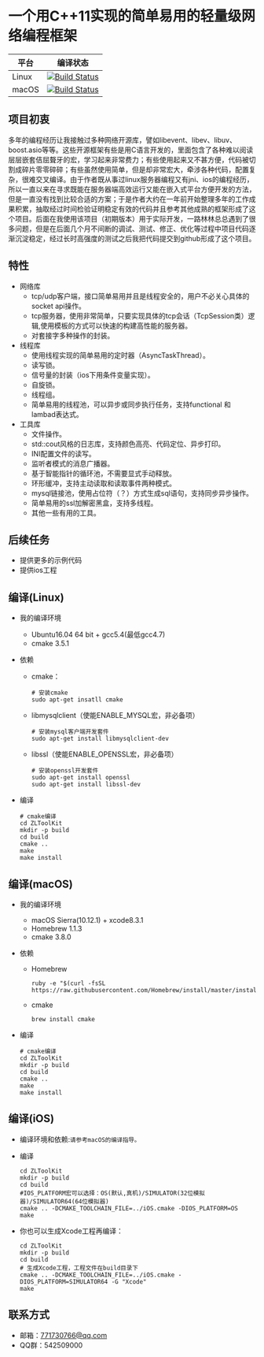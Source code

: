 # 一个用C++11实现的简单易用的轻量级网络编程框架
平台|编译状态
----|-------
Linux | [![Build Status](https://travis-ci.org/xiongziliang/ZLToolKit.svg?branch=master)](https://travis-ci.org/xiongziliang/ZLToolKit)
macOS | [![Build Status](https://travis-ci.org/xiongziliang/ZLToolKt-build_for_mac.svg?branch=master)](https://travis-ci.org/xiongziliang/ZLToolKt-build_for_mac)
 
## 项目初衷
多年的编程经历让我接触过多种网络开源库，譬如libevent、libev、libuv、boost.asio等等。这些开源框架有些是用C语言开发的，里面包含了各种难以阅读层层嵌套佶屈聱牙的宏，学习起来非常费力；有些使用起来又不甚方便，代码被切割成碎片零零碎碎；有些虽然使用简单，但是却非常宏大，牵涉各种代码，配置复杂，很难交叉编译。由于作者既从事过linux服务器编程又有jni、ios的编程经历，所以一直以来在寻求既能在服务器端高效运行又能在嵌入式平台方便开发的方法，但是一直没有找到比较合适的方案；于是作者大约在一年前开始整理多年的工作成果积累，抽取经过时间检验证明稳定有效的代码并且参考其他成熟的框架形成了这个项目。后面在我使用该项目（初期版本）用于实际开发，一路林林总总遇到了很多问题，但是在后面几个月不间断的调试、测试、修正、优化等过程中项目代码逐渐沉淀稳定，经过长时高强度的测试之后我把代码提交到github形成了这个项目。

## 特性
- 网络库
  - tcp/udp客户端，接口简单易用并且是线程安全的，用户不必关心具体的socket api操作。
  - tcp服务器，使用非常简单，只要实现具体的tcp会话（TcpSession类）逻辑,使用模板的方式可以快速的构建高性能的服务器。
  - 对套接字多种操作的封装。
- 线程库
  - 使用线程实现的简单易用的定时器（AsyncTaskThread）。
  - 读写锁。
  - 信号量的封装（ios下用条件变量实现）。
  - 自旋锁。
  - 线程组。
  - 简单易用的线程池，可以异步或同步执行任务，支持functional 和 lambad表达式。
- 工具库
  - 文件操作。
  - std::cout风格的日志库，支持颜色高亮、代码定位、异步打印。
  - INI配置文件的读写。
  - 监听者模式的消息广播器。
  - 基于智能指针的循环池，不需要显式手动释放。
  - 环形缓冲，支持主动读取和读取事件两种模式。
  - mysql链接池，使用占位符（？）方式生成sql语句，支持同步异步操作。
  - 简单易用的ssl加解密黑盒，支持多线程。
  - 其他一些有用的工具。
 
## 后续任务
- 提供更多的示例代码
- 提供ios工程

## 编译(Linux)
- 我的编译环境
  - Ubuntu16.04 64 bit + gcc5.4(最低gcc4.7)
  - cmake 3.5.1
- 依赖
  - cmake：
	
    ```
    # 安装cmake
    sudo apt-get insatll cmake
    ```
  - libmysqlclient（使能ENABLE_MYSQL宏，非必备项）

    ```
    # 安装mysql客户端开发套件
    sudo apt-get install libmysqlclient-dev
    ```

  - libssl（使能ENABLE_OPENSSL宏，非必备项）

    ```
    # 安装openssl开发套件
    sudo apt-get install openssl
    sudo apt-get install libssl-dev
    ```
- 编译
  
  ```
  # cmake编译
  cd ZLToolKit
  mkdir -p build
  cd build
  cmake ..
  make
  make install
  ```  
    
## 编译(macOS)
- 我的编译环境
  - macOS Sierra(10.12.1) + xcode8.3.1
  - Homebrew 1.1.3
  - cmake 3.8.0
- 依赖
  - Homebrew

    ```
    ruby -e "$(curl -fsSL https://raw.githubusercontent.com/Homebrew/install/master/install)"
    ```
  - cmake
 
    ```
    brew install cmake
    ```
- 编译
  
  ```
  # cmake编译
  cd ZLToolKit
  mkdir -p build
  cd build
  cmake ..
  make
  make install
  ```
	 
## 编译(iOS)
- 编译环境和依赖:`请参考macOS的编译指导。`
- 编译
  
  ```
  cd ZLToolKit
  mkdir -p build
  cd build
  #IOS_PLATFORM宏可以选择：OS(默认,真机)/SIMULATOR(32位模拟器)/SIMULATOR64(64位模拟器)
  cmake .. -DCMAKE_TOOLCHAIN_FILE=../iOS.cmake -DIOS_PLATFORM=OS
  make
  ```
- 你也可以生成Xcode工程再编译：

  ```
  cd ZLToolKit
  mkdir -p build
  cd build
  # 生成Xcode工程，工程文件在build目录下
  cmake .. -DCMAKE_TOOLCHAIN_FILE=../iOS.cmake -DIOS_PLATFORM=SIMULATOR64 -G "Xcode"
  make
  ```
	
## 联系方式
- 邮箱：<771730766@qq.com>
- QQ群：542509000


